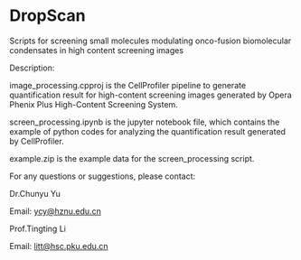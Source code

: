 # DropScan
Scripts for screening small molecules modulating onco-fusion biomolecular condensates in high content screening images


Description:

image_processing.cpproj is the CellProfiler pipeline to generate quantification result for high-content screening images generated by Opera Phenix Plus High-Content Screening System.

screen_processing.ipynb is the jupyter notebook file, which contains the example of python codes for analyzing the quantification result generated by CellProfiler.

example.zip is the example data for the screen_processing script.

For any questions or suggestions, please contact:

Dr.Chunyu Yu

Email: ycy@hznu.edu.cn

Prof.Tingting Li

Email: litt@hsc.pku.edu.cn
